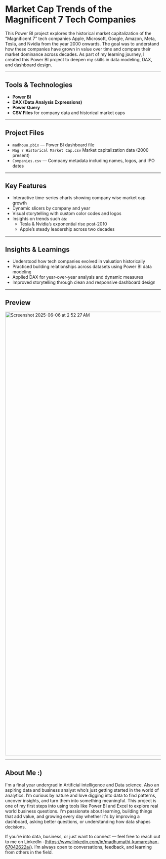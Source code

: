# Market Cap Trends of the Magnificent 7 Tech Companies

This Power BI project explores the historical market capitalization of the "Magnificent 7" tech companies Apple, Microsoft, Google, Amazon, Meta, Tesla, and Nvidia from the year 2000 onwards.
The goal was to understand how these companies have grown in value over time and compare their market dominance across decades.
As part of my learning journey, I created this Power BI project to deepen my skills in data modeling, DAX, and dashboard design.

---

##  Tools & Technologies

- **Power BI**
- **DAX (Data Analysis Expressions)**
- **Power Query**
- **CSV Files** for company data and historical market caps

---

##  Project Files

- `madhouu.pbix` — Power BI dashboard file  
- `Mag 7 Historical Market Cap.csv` Market capitalization data (2000 present)  
- `Companies.csv` — Company metadata including names, logos, and IPO dates

---

##  Key Features

- Interactive time-series charts showing company wise market cap growth
- Dynamic slicers by company and year
- Visual storytelling with custom color codes and logos
- Insights on trends such as:
  - Tesla & Nvidia’s exponential rise post-2010
  - Apple’s steady leadership across two decades

---

##  Insights & Learnings

- Understood how tech companies evolved in valuation historically
- Practiced building relationships across datasets using Power BI data modeling
- Applied DAX for year-over-year analysis and dynamic measures
- Improved storytelling through clean and responsive dashboard design


---
 ## Preview

<img width="1436" alt="Screenshot 2025-06-06 at 2 52 27 AM" src="https://github.com/user-attachments/assets/891f0d61-5d93-4c9a-9c7e-da227036994e" />

---
## About Me :)


I'm a final year undergrad in Artificial intelligence and Data science. 
Also an aspiring data and business analyst who’s just getting started in the world of analytics. I’m curious by nature and love digging into data to find patterns,
uncover insights, and turn them into something meaningful. This project is one of my first steps into using tools like Power BI and Excel to explore real world business questions.
I'm passionate about learning, building things that add value, and growing every day  whether it's by improving a dashboard, asking better questions,
or understanding how data shapes decisions.

If you’re into data, business, or just want to connect — feel free to reach out to me on LinkedIn -(https://www.linkedin.com/in/madhumathi-kumareshan-67042622a/). 
I’m always open to conversations, feedback, and learning from others in the field. 



